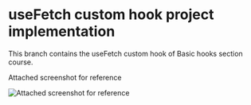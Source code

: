 # useFetch custom hook project implementation

This branch contains the useFetch custom hook of Basic hooks section course.

Attached screenshot for reference

![Attached screenshot for reference](https://github.com/BhuvAX/React-Basic-Intermediate/blob/03-advanced-components-useFetch-custom-hook-project/src/assets/useFetch-custom-hook.jpg)
